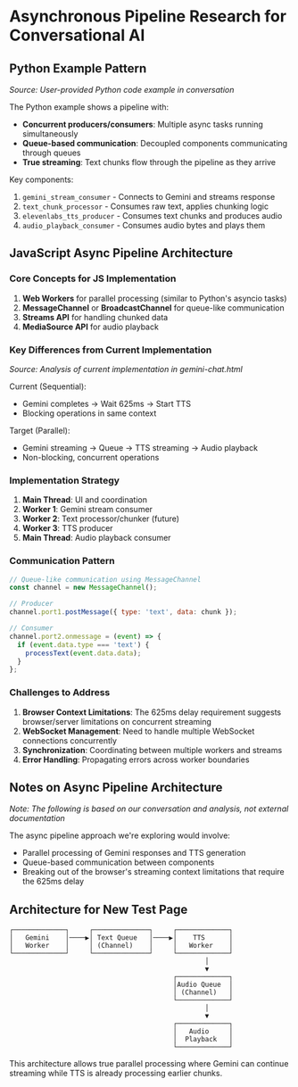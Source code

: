 # Asynchronous Pipeline Research for Conversational AI

## Python Example Pattern
*Source: User-provided Python code example in conversation*

The Python example shows a pipeline with:
- **Concurrent producers/consumers**: Multiple async tasks running simultaneously
- **Queue-based communication**: Decoupled components communicating through queues
- **True streaming**: Text chunks flow through the pipeline as they arrive

Key components:
1. `gemini_stream_consumer` - Connects to Gemini and streams response
2. `text_chunk_processor` - Consumes raw text, applies chunking logic
3. `elevenlabs_tts_producer` - Consumes text chunks and produces audio
4. `audio_playback_consumer` - Consumes audio bytes and plays them

## JavaScript Async Pipeline Architecture

### Core Concepts for JS Implementation

1. **Web Workers** for parallel processing (similar to Python's asyncio tasks)
2. **MessageChannel** or **BroadcastChannel** for queue-like communication
3. **Streams API** for handling chunked data
4. **MediaSource API** for audio playback

### Key Differences from Current Implementation

*Source: Analysis of current implementation in gemini-chat.html*

Current (Sequential):
- Gemini completes → Wait 625ms → Start TTS
- Blocking operations in same context

Target (Parallel):
- Gemini streaming → Queue → TTS streaming → Audio playback
- Non-blocking, concurrent operations

### Implementation Strategy

1. **Main Thread**: UI and coordination
2. **Worker 1**: Gemini stream consumer
3. **Worker 2**: Text processor/chunker (future)
4. **Worker 3**: TTS producer
5. **Main Thread**: Audio playback consumer

### Communication Pattern

```javascript
// Queue-like communication using MessageChannel
const channel = new MessageChannel();

// Producer
channel.port1.postMessage({ type: 'text', data: chunk });

// Consumer
channel.port2.onmessage = (event) => {
  if (event.data.type === 'text') {
    processText(event.data.data);
  }
};
```

### Challenges to Address

1. **Browser Context Limitations**: The 625ms delay requirement suggests browser/server limitations on concurrent streaming
2. **WebSocket Management**: Need to handle multiple WebSocket connections concurrently
3. **Synchronization**: Coordinating between multiple workers and streams
4. **Error Handling**: Propagating errors across worker boundaries

## Notes on Async Pipeline Architecture

*Note: The following is based on our conversation and analysis, not external documentation*

The async pipeline approach we're exploring would involve:
- Parallel processing of Gemini responses and TTS generation
- Queue-based communication between components
- Breaking out of the browser's streaming context limitations that require the 625ms delay

## Architecture for New Test Page

```
┌─────────────┐     ┌──────────────┐     ┌─────────────┐
│   Gemini    │────▶│ Text Queue   │────▶│    TTS      │
│   Worker    │     │ (Channel)    │     │   Worker    │
└─────────────┘     └──────────────┘     └─────────────┘
                                                 │
                                                 ▼
                                         ┌─────────────┐
                                         │Audio Queue  │
                                         │ (Channel)   │
                                         └─────────────┘
                                                 │
                                                 ▼
                                         ┌─────────────┐
                                         │   Audio     │
                                         │  Playback   │
                                         └─────────────┘
```

This architecture allows true parallel processing where Gemini can continue streaming while TTS is already processing earlier chunks.